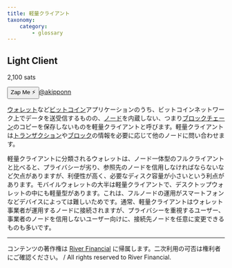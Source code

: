 ```yaml
---
title: 軽量クライアント
taxonomy:
    category:
        - glossary
---
```


## Light Client
2,100 sats

<div><button class="zap-button" data-npub="npub17d7ham6ucsm2yxuwa9k9th49d44lfa50uk2fq0v2p0jxs2npnyxsaxxt59" data-relays="wss://relay.damus.io,wss://relay.snort.social,wss://nostr.wine,wss://relay.nostr.band">Zap Me ⚡</button><a href="https://twitter.com/akipponn">@akipponn</a></div>

[ウォレット](http://lostinbitcoin.jp.testrs.jp/staging/glossary/wallet/)など[ビットコイン](http://lostinbitcoin.jp.testrs.jp/staging/glossary/bitcoin/)アプリケーションのうち、ビットコインネットワーク上でデータを送受信するものの、[ノード](http://lostinbitcoin.jp.testrs.jp/staging/glossary/node/)を内蔵しない、つまり[ブロックチェーン](http://lostinbitcoin.jp.testrs.jp/staging/glossary/blockchain/)のコピーを保存しないものを軽量クライアントと呼びます。軽量クライアントは[トランザクション](http://lostinbitcoin.jp.testrs.jp/staging/glossary/transaction/)や[ブロック](http://lostinbitcoin.jp.testrs.jp/staging/glossary/block/)の情報を必要に応じて他のノードに問い合わせます。

軽量クライアントに分類されるウォレットは、ノード一体型のフルクライアントと比べると、プライバシーが劣り、参照先のノードを信用しなければならないなど欠点がありますが、利便性が高く、必要なディスク容量が小さいという利点があります。モバイルウォレットの大半は軽量クライアントで、デスクトップウォレットの中にも軽量型があります。これは、フルノードの運用がスマートフォンなどデバイスによっては難しいためです。通常、軽量クライアントはウォレット事業者が運用するノードに接続されますが、プライバシーを重視するユーザー、事業者のノードを信用しないユーザー向けに、接続先ノードを任意に変更できるものも多いです。

---
コンテンツの著作権は [River Financial](https://river.com/) に帰属します。二次利用の可否は権利者にご確認ください。 / All rights reserved to River Financial.
